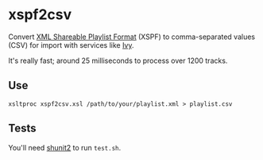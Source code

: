 xspf2csv
========

Convert [XML Shareable Playlist Format](http://xspf.org/) (XSPF) to comma-separated values (CSV) for import with services like [Ivy](http://ivyishere.org/).

It's really fast; around 25 milliseconds to process over 1200 tracks.

Use
---

    xsltproc xspf2csv.xsl /path/to/your/playlist.xml > playlist.csv

Tests
-----

You'll need [shunit2](http://code.google.com/p/shunit2/) to run `test.sh`.

